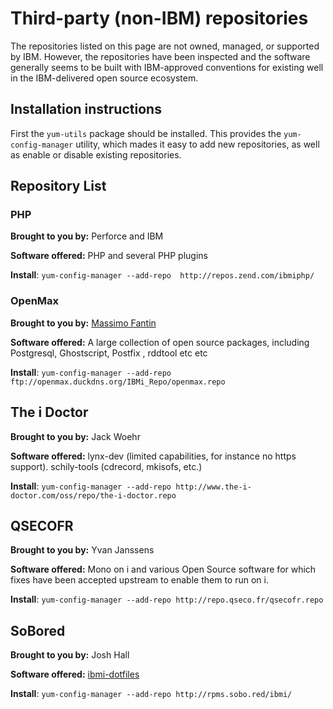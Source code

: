 # Third-party (non-IBM) repositories

The repositories listed on this page are not owned, managed, or supported by
IBM. However, the repositories have been inspected and the software
generally seems to be built with IBM-approved conventions for existing well in
the IBM-delivered open source ecosystem.

## Installation instructions

First the `yum-utils` package should be installed. This provides the
`yum-config-manager` utility, which mades it easy to add new repositories, as
well as enable or disable existing repositories.

## Repository List

### PHP

**Brought to you by:** Perforce and IBM

**Software offered:** PHP and several PHP plugins

**Install**: `yum-config-manager --add-repo  http://repos.zend.com/ibmiphp/`

### OpenMax

**Brought to you by:** [Massimo Fantin](https://twitter.com/massimofantin)

**Software offered:** A large collection of open source packages, including Postgresql,
Ghostscript, Postfix , rddtool etc etc

**Install**: `yum-config-manager --add-repo ftp://openmax.duckdns.org/IBMi_Repo/openmax.repo`

## The i Doctor

**Brought to you by:** Jack Woehr

**Software offered:** lynx-dev (limited capabilities, for instance no https support).
schily-tools (cdrecord, mkisofs, etc.)

**Install**: `yum-config-manager --add-repo http://www.the-i-doctor.com/oss/repo/the-i-doctor.repo`

## QSECOFR

**Brought to you by:** Yvan Janssens

**Software offered:** Mono on i and various Open Source software for which fixes
have been accepted upstream to enable them to run on i.

**Install**: `yum-config-manager --add-repo http://repo.qseco.fr/qsecofr.repo`

## SoBored

**Brought to you by:** Josh Hall

**Software offered:** [ibmi-dotfiles](https://github.com/jbh/ibmi-dotfiles)

**Install**: `yum-config-manager --add-repo http://rpms.sobo.red/ibmi/`
